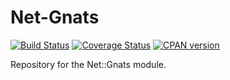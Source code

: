 Net-Gnats
=========
[![Build Status](https://travis-ci.org/rpcme/Net-Gnats.svg?branch=master)](https://travis-ci.org/rpcme/Net-Gnats)
[![Coverage Status](https://coveralls.io/repos/rpcme/Net-Gnats/badge.svg)](https://coveralls.io/r/rpcme/Net-Gnats)
[![CPAN version](https://badge.fury.io/pl/Net-Gnats.svg)](http://badge.fury.io/pl/Net-Gnats)

Repository for the Net::Gnats module.
